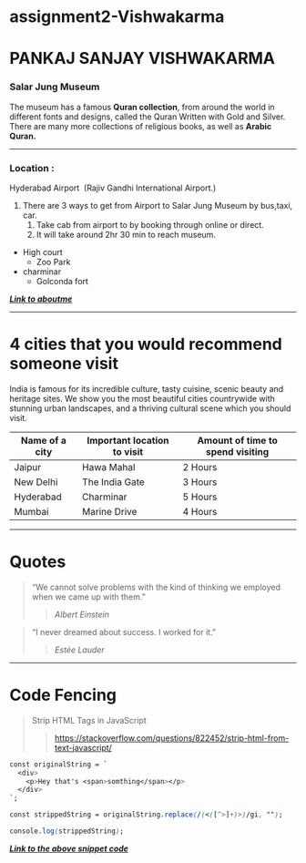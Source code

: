 # assignment2-Vishwakarma
# PANKAJ SANJAY VISHWAKARMA
### Salar Jung Museum
The museum has a famous **Quran collection**, from around the world in different fonts and designs, called the Quran Written with Gold and Silver. There are many more collections of religious books, as well as **Arabic Quran.**
***
### Location :
Hyderabad Airport&nbsp; (Rajiv Gandhi International Airport.)<br>

1. There are 3 ways to get from Airport to Salar Jung Museum by bus,taxi, car.
    1. Take cab from airport to by booking through online or direct.
    2. It will take around 2hr 30 min to reach museum.

* High court
    * Zoo Park
* charminar
    * Golconda fort

***[Link to aboutme](AboutMe.md)***

---
# 4 cities that you would recommend someone visit

India is famous for its incredible culture, tasty cuisine, scenic beauty and heritage sites. We show you the most beautiful cities countrywide with stunning urban landscapes, and a thriving cultural scene which you should visit.

| Name of a city | Important location to visit | Amount of time to spend visiting |
--- | --- | --- |
| Jaipur | Hawa Mahal | 2 Hours |
| New Delhi | The India Gate | 3 Hours |
| Hyderabad | Charminar | 5 Hours |
| Mumbai | Marine Drive | 4 Hours |

---
# Quotes
> “We cannot solve problems with the kind of thinking we employed when we came up with them.” 
>> *Albert Einstein*

> “I never dreamed about success. I worked for it.”
>> *Estée Lauder*

---
# Code Fencing
> Strip HTML Tags in JavaScript
>> https://stackoverflow.com/questions/822452/strip-html-from-text-javascript/
``` css
const originalString = `
  <div>
    <p>Hey that's <span>somthing</span></p>
  </div>
`;

const strippedString = originalString.replace(/(<([^>]+)>)/gi, "");

console.log(strippedString);
```

***[Link to the above snippet code](https://css-tricks.com/snippets/javascript/strip-html-tags-in-javascript/)***